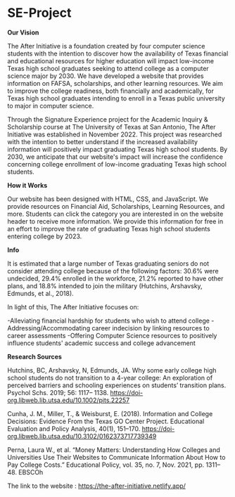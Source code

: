 # SE-Project

**Our Vision**


The After Initiative is a foundation created by four computer science students with the intention to discover how the availability of Texas financial and educational resources for higher education will impact low-income Texas high school graduates seeking to attend college as a computer science major by 2030. We have developed a website that provides information on FAFSA, scholarships, and other learning resources. We aim to improve the college readiness, both financially and academically, for Texas high school graduates intending to enroll in a Texas public university to major in computer science.


Through the Signature Experience project for the Academic Inquiry & Scholarship course at The University of Texas at San Antonio, The After Initiative was established in November 2022. This project was researched with the intention to better understand if the increased availability information will positively impact graduating Texas high school students. By 2030, we anticipate that our website's impact will increase the confidence concerning college enrollment of low-income graduating Texas high school students.


**How it Works**


Our website has been designed with HTML, CSS, and JavaScript. We provide resources on Financial Aid, Scholarships, Learning Resources, and more. Students can click the category you are interested in on the website header to receive more information. We provide this information for free in an effort to improve the rate of graduating Texas high school students entering college by 2023.


**Info**


It is estimated that a large number of Texas graduating seniors do not consider attending college because of the following factors: 30.6% were undecided, 29.4% enrolled in the workforce, 21.2% reported to have other plans, and 18.8% intended to join the military (Hutchins, Arshavsky, Edmunds, et al., 2018).

In light of this, The After Initiative focuses on:


-Alleviating financial hardship for students who wish to attend college
-Addressing/Accommodating career indecision by linking resources to career assessments
-Offering Computer Science resources to positively influence students' academic success and college advancement



**Research Sources**


Hutchins, BC, Arshavsky, N, Edmunds, JA. Why some early college high school students do not transition to a 4-year college: An exploration of perceived barriers and schooling experiences on students’ transition plans. Psychol Schs. 2019; 56: 1117– 1138. https://doi-org.libweb.lib.utsa.edu/10.1002/pits.22257

Cunha, J. M., Miller, T., & Weisburst, E. (2018). Information and College Decisions: Evidence From the Texas GO Center Project. Educational Evaluation and Policy Analysis, 40(1), 151–170. https://doi-org.libweb.lib.utsa.edu/10.3102/0162373717739349

Perna, Laura W., et al. “Money Matters: Understanding How Colleges and Universities Use Their Websites to Communicate Information About How to Pay College Costs.” Educational Policy, vol. 35, no. 7, Nov. 2021, pp. 1311–48. EBSCOh

The link to the website : https://the-after-initiative.netlify.app/
